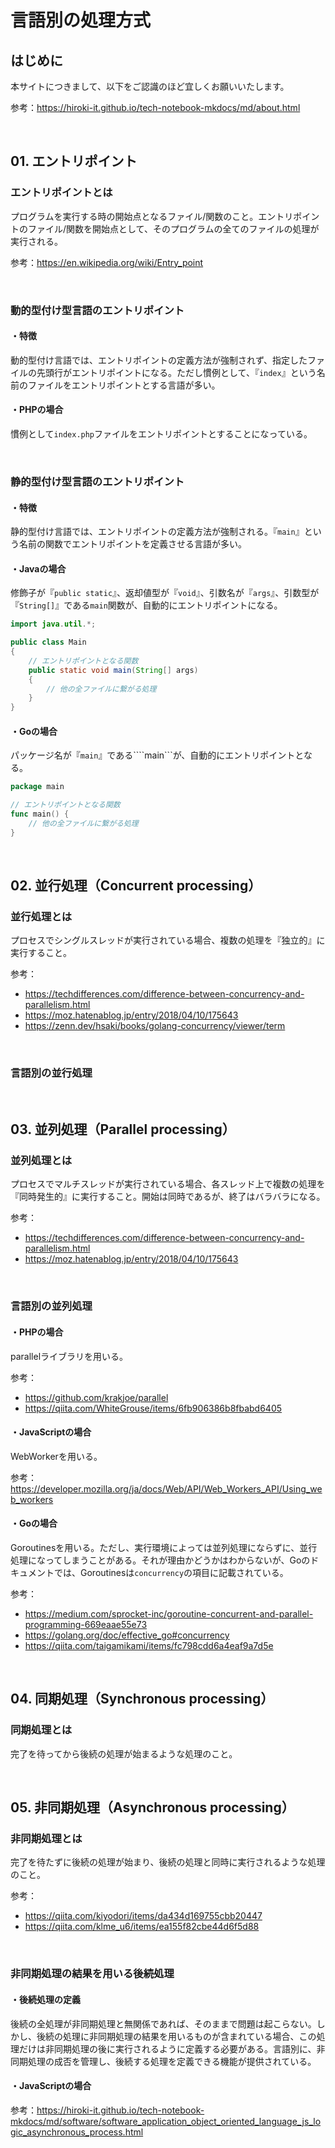 # 言語別の処理方式

## はじめに

本サイトにつきまして、以下をご認識のほど宜しくお願いいたします。

参考：https://hiroki-it.github.io/tech-notebook-mkdocs/md/about.html

<br>

## 01. エントリポイント

### エントリポイントとは

プログラムを実行する時の開始点となるファイル/関数のこと。エントリポイントのファイル/関数を開始点として、そのプログラムの全てのファイルの処理が実行される。

参考：https://en.wikipedia.org/wiki/Entry_point

<br>

### 動的型付け型言語のエントリポイント

#### ・特徴

動的型付け言語では、エントリポイントの定義方法が強制されず、指定したファイルの先頭行がエントリポイントになる。ただし慣例として、『```index```』という名前のファイルをエントリポイントとする言語が多い。

#### ・PHPの場合

慣例として```index.php```ファイルをエントリポイントとすることになっている。

<br>

### 静的型付け型言語のエントリポイント

#### ・特徴

静的型付け言語では、エントリポイントの定義方法が強制される。『```main```』という名前の関数でエントリポイントを定義させる言語が多い。

#### ・Javaの場合

修飾子が『```public static```』、返却値型が『```void```』、引数名が『```args```』、引数型が『```String[]```』である```main```関数が、自動的にエントリポイントになる。

```java
import java.util.*;

public class Main
{
    // エントリポイントとなる関数
    public static void main(String[] args)
    {
        // 他の全ファイルに繋がる処理
    }
}
```

#### ・Goの場合

パッケージ名が『```main```』である````main```が、自動的にエントリポイントとなる。

```go
package main

// エントリポイントとなる関数
func main() {
    // 他の全ファイルに繋がる処理
}
```

<br>

## 02. 並行処理（Concurrent processing）

### 並行処理とは

プロセスでシングルスレッドが実行されている場合、複数の処理を『独立的』に実行すること。

参考：

- https://techdifferences.com/difference-between-concurrency-and-parallelism.html
- https://moz.hatenablog.jp/entry/2018/04/10/175643
- https://zenn.dev/hsaki/books/golang-concurrency/viewer/term

<br>

### 言語別の並行処理

<br>

## 03. 並列処理（Parallel processing）

### 並列処理とは

プロセスでマルチスレッドが実行されている場合、各スレッド上で複数の処理を『同時発生的』に実行すること。開始は同時であるが、終了はバラバラになる。

参考：

- https://techdifferences.com/difference-between-concurrency-and-parallelism.html
- https://moz.hatenablog.jp/entry/2018/04/10/175643

<br>

### 言語別の並列処理

#### ・PHPの場合

parallelライブラリを用いる。

参考：

- https://github.com/krakjoe/parallel
- https://qiita.com/WhiteGrouse/items/6fb906386b8fbabd6405

#### ・JavaScriptの場合

  WebWorkerを用いる。

参考：https://developer.mozilla.org/ja/docs/Web/API/Web_Workers_API/Using_web_workers

#### ・Goの場合

Goroutinesを用いる。ただし、実行環境によっては並列処理にならずに、並行処理になってしまうことがある。それが理由かどうかはわからないが、Goのドキュメントでは、Goroutinesは```concurrency```の項目に記載されている。

参考：

- https://medium.com/sprocket-inc/goroutine-concurrent-and-parallel-programming-669eaae55e73
- https://golang.org/doc/effective_go#concurrency
- https://qiita.com/taigamikami/items/fc798cdd6a4eaf9a7d5e

<br>

## 04. 同期処理（Synchronous processing）

### 同期処理とは

完了を待ってから後続の処理が始まるような処理のこと。

<br>

## 05. 非同期処理（Asynchronous processing）

### 非同期処理とは

完了を待たずに後続の処理が始まり、後続の処理と同時に実行されるような処理のこと。

参考：

- https://qiita.com/kiyodori/items/da434d169755cbb20447
- https://qiita.com/klme_u6/items/ea155f82cbe44d6f5d88

<br>

### 非同期処理の結果を用いる後続処理

#### ・後続処理の定義

後続の全処理が非同期処理と無関係であれば、そのままで問題は起こらない。しかし、後続の処理に非同期処理の結果を用いるものが含まれている場合、この処理だけは非同期処理の後に実行されるように定義する必要がある。言語別に、非同期処理の成否を管理し、後続する処理を定義できる機能が提供されている。

#### ・JavaScriptの場合

参考：https://hiroki-it.github.io/tech-notebook-mkdocs/md/software/software_application_object_oriented_language_js_logic_asynchronous_process.html
